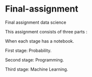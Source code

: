 # Final-assignment
Final assignment data science

This assignment consists of three parts :

When each stage has a notebook.

First stage: Probability.

Second stage: Programming.

Third stage: Machine Learning.